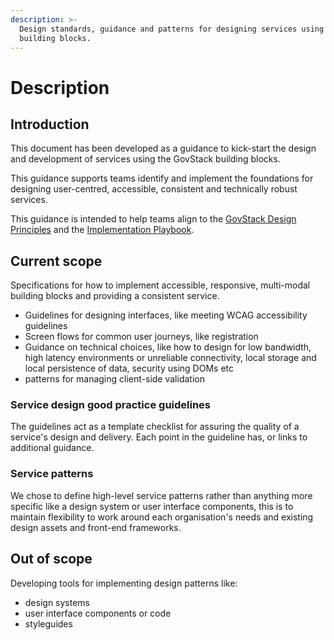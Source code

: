 ```yaml
---
description: >-
  Design standards, guidance and patterns for designing services using GovStack
  building blocks.
---
```


# Description

## Introduction

This document has been developed as a guidance to kick-start the design and development of services using the GovStack building blocks.

This guidance supports teams identify and implement the foundations for designing user-centred, accessible, consistent and technically robust services.

This guidance is intended to help teams align to the [GovStack Design Principles](https://govstack.gitbook.io/implementation-playbook/govstack-implementation-playbook/govstack-design-principles) and the [Implementation Playbook](https://govstack.gitbook.io/implementation-playbook/).

## Current scope

Specifications for how to implement accessible, responsive, multi-modal building blocks and providing a consistent service.

* Guidelines for designing interfaces, like meeting WCAG accessibility guidelines
* Screen flows for common user journeys, like registration
* Guidance on technical choices, like how to design for low bandwidth, high latency environments or unreliable connectivity, local storage and local persistence of data, security using DOMs etc
* patterns for managing client-side validation



### Service design good practice guidelines

The guidelines act as a template checklist for assuring the quality of a service's design and delivery. Each point in the guideline has, or links to additional guidance.

### Service patterns

We chose to define high-level service patterns rather than anything more specific like a design system or user interface components, this is to maintain flexibility to work around each organisation's needs and existing design assets and front-end frameworks.

## Out of scope

Developing tools for implementing design patterns like:

* design systems
* user interface components or code
* styleguides



